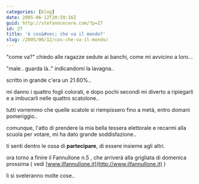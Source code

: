 ```yaml
---
categories: [blog]
date: 2005-06-12T20:59:16Z
guid: http://stefanocecere.com/?p=27
id: 27
title: 'è cos&#xec; che va il mondo?'
slug: /2005/06/12/cos-che-va-il-mondo/
---
```


"come va?" chiedo alle ragazze sedute ai banchi, come mi avvicino a loro…
  
"male.. guarda là.." indicandomi la lavagna..

scritto in grande c'era un 21.60%..

mi danno i quattro fogli colorati, e dopo pochi secondi mi diverto a ripiegarli e a imbucarli nelle quattro scatolone..
  
tutti vorremmo che quelle scatole si riempissero fino a metà, entro domani pomeriggio..

comunque, l'atto di prendere la mia bella tessera elettorale e recarmi alla scuola per votare, mi ha dato grande soddisfazione..

ti senti dentro le ossa di <span style="font-weight: bold">partecipare</span>, di essere insieme agli altri.

ora torno a finire il Fannullone n.5 , che arriverà alla grigliata di domenica prossima ( vedi [www.ilfannullone.it](http://www.ilfannullone.it) )
  
l&#xec; si sveleranno molte cose..